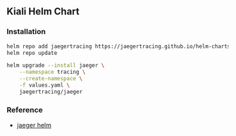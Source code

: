 ## Kiali Helm Chart
### Installation
```bash
helm repo add jaegertracing https://jaegertracing.github.io/helm-charts
helm repo update

helm upgrade --install jaeger \
    --namespace tracing \
    --create-namespace \
    -f values.yaml \
    jaegertracing/jaeger
```

### Reference
* [jaeger helm](https://github.com/jaegertracing/helm-charts)
